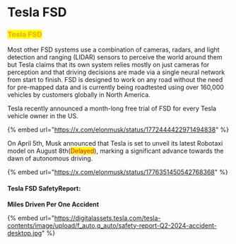 # Tesla FSD

### <mark style="color:orange;">Tesla FSD</mark>

Most other FSD systems use a combination of cameras, radars, and light detection and ranging (LIDAR) sensors to perceive the world around them but Tesla claims that its own system relies mostly on just cameras for perception and that driving decisions are made via a single neural network from start to finish. FSD is designed to work on any road without the need for pre-mapped data and is currently being roadtested using over 160,000 vehicles by customers globally in North America.

Tesla recently announced a month-long free trial of FSD for every Tesla vehicle owner in the US.

{% embed url="https://x.com/elonmusk/status/1772444422971494838" %}

On April 5th, Musk announced that Tesla is set to unveil its latest Robotaxi model on August 8th(<mark style="color:red;">Delayed</mark>), marking a significant advance towards the dawn of autonomous driving.

{% embed url="https://x.com/elonmusk/status/1776351450542768368" %}

#### Tesla FSD SafetyReport:

**Miles Driven Per One Accident**

{% embed url="https://digitalassets.tesla.com/tesla-contents/image/upload/f_auto,q_auto/safety-report-Q2-2024-accident-desktop.jpg" %}





